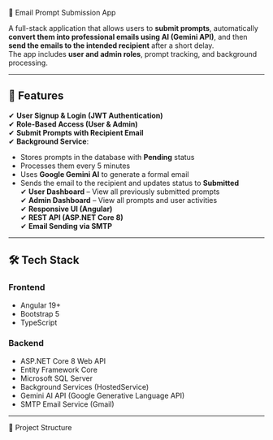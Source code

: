 📧 Email Prompt Submission App

A full-stack application that allows users to **submit prompts**, automatically **convert them into professional emails using AI (Gemini API)**, and then **send the emails to the intended recipient** after a short delay.  
The app includes **user and admin roles**, prompt tracking, and background processing.

---

## 🚀 Features
✔ **User Signup & Login (JWT Authentication)**  
✔ **Role-Based Access (User & Admin)**  
✔ **Submit Prompts with Recipient Email**  
✔ **Background Service**:  
   - Stores prompts in the database with **Pending** status  
   - Processes them every 5 minutes  
   - Uses **Google Gemini AI** to generate a formal email  
   - Sends the email to the recipient and updates status to **Submitted**  
✔ **User Dashboard** – View all previously submitted prompts  
✔ **Admin Dashboard** – View all prompts and user activities  
✔ **Responsive UI (Angular)**  
✔ **REST API (ASP.NET Core 8)**  
✔ **Email Sending via SMTP**  

---

## 🛠 Tech Stack
### Frontend
- Angular 19+
- Bootstrap 5
- TypeScript

### Backend
- ASP.NET Core 8 Web API
- Entity Framework Core
- Microsoft SQL Server
- Background Services (HostedService)
- Gemini AI API (Google Generative Language API)
- SMTP Email Service (Gmail)

---

 📂 Project Structure
